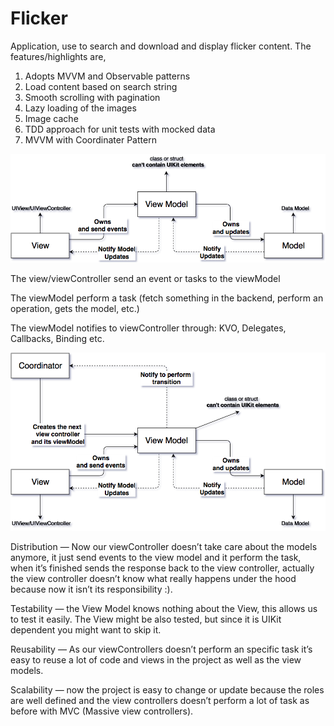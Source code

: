 # Flicker

Application, use to search and download and display flicker content. 
The features/highlights are,
 
1. Adopts MVVM and Observable patterns
2. Load content based on search string
3. Smooth scrolling with pagination
4. Lazy loading of the images
5. Image cache
6. TDD approach for unit tests with mocked data
7. MVVM with Coordinater Pattern

![alt text](https://github.com/run4jit/Flicker/blob/master/FlickerMobile/1_0CQ-fXv3U-pLEZw31W5fpQ.png)

The view/viewController send an event or tasks to the viewModel

The viewModel perform a task (fetch something in the backend, perform an operation, gets the model, etc.)

The viewModel notifies to viewController through: KVO, Delegates, Callbacks, Binding etc.

![alt text](https://github.com/run4jit/Flicker/blob/master/FlickerMobile/1_5nfF7o3WNQvTPttNsi2yEQ.png)

Distribution — Now our viewController doesn’t take care about the models anymore, it just send events to the view model and it perform the task, when it’s finished sends the response back to the view controller, actually the view controller doesn’t know what really happens under the hood because now it isn’t its responsibility :).

Testability — the View Model knows nothing about the View, this allows us to test it easily. The View might be also tested, but since it is UIKit dependent you might want to skip it.

Reusability — As our viewControllers doesn’t perform an specific task it’s easy to reuse a lot of code and views in the project as well as the view models.

Scalability — now the project is easy to change or update because the roles are well defined and the view controllers doesn’t perform a lot of task as before with MVC (Massive view controllers).


